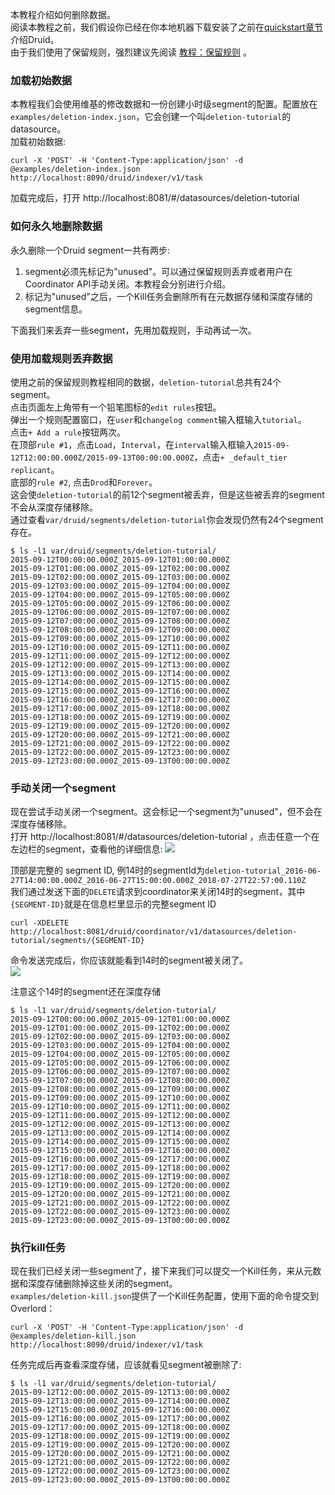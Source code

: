 本教程介绍如何删除数据。  
阅读本教程之前，我们假设你已经在你本地机器下载安装了之前在[quickstart章节](#!/tutorials)介绍Druid。  
由于我们使用了保留规则，强烈建议先阅读 [教程：保留规则](#!/tutorials/tutorial-retention) 。

### 加载初始数据
本教程我们会使用维基的修改数据和一份创建小时级segment的配置。配置放在`examples/deletion-index.json`，它会创建一个叫`deletion-tutorial`的datasource。  
加载初始数据:
```
curl -X 'POST' -H 'Content-Type:application/json' -d @examples/deletion-index.json http://localhost:8090/druid/indexer/v1/task
```
加载完成后，打开 http://localhost:8081/#/datasources/deletion-tutorial

### 如何永久地删除数据
永久删除一个Druid segment一共有两步:
1. segment必须先标记为"unused"。可以通过保留规则丢弃或者用户在Coordinator API手动关闭。本教程会分别进行介绍。
2. 标记为"unused"之后，一个Kill任务会删除所有在元数据存储和深度存储的segment信息。

下面我们来丢弃一些segment，先用加载规则，手动再试一次。

### 使用加载规则丢弃数据
使用之前的保留规则教程相同的数据，`deletion-tutorial`总共有24个segment。  
点击页面左上角带有一个铅笔图标的`edit rules`按钮。  
弹出一个规则配置窗口，在`user`和`changelog comment`输入框输入`tutorial`。  
点击`+ Add a rule`按钮两次。  
在顶部`rule #1`，点击`Load`，`Interval`，在`interval`输入框输入`2015-09-12T12:00:00.000Z/2015-09-13T00:00:00.000Z`，点击`+ _default_tier replicant`。  
底部的`rule #2`, 点击`Drod`和`Forever`。  
这会使`deletion-tutorial`的前12个segment被丢弃，但是这些被丢弃的segment不会从深度存储移除。  
通过查看`var/druid/segments/deletion-tutorial`你会发现仍然有24个segment存在。
```
$ ls -l1 var/druid/segments/deletion-tutorial/
2015-09-12T00:00:00.000Z_2015-09-12T01:00:00.000Z
2015-09-12T01:00:00.000Z_2015-09-12T02:00:00.000Z
2015-09-12T02:00:00.000Z_2015-09-12T03:00:00.000Z
2015-09-12T03:00:00.000Z_2015-09-12T04:00:00.000Z
2015-09-12T04:00:00.000Z_2015-09-12T05:00:00.000Z
2015-09-12T05:00:00.000Z_2015-09-12T06:00:00.000Z
2015-09-12T06:00:00.000Z_2015-09-12T07:00:00.000Z
2015-09-12T07:00:00.000Z_2015-09-12T08:00:00.000Z
2015-09-12T08:00:00.000Z_2015-09-12T09:00:00.000Z
2015-09-12T09:00:00.000Z_2015-09-12T10:00:00.000Z
2015-09-12T10:00:00.000Z_2015-09-12T11:00:00.000Z
2015-09-12T11:00:00.000Z_2015-09-12T12:00:00.000Z
2015-09-12T12:00:00.000Z_2015-09-12T13:00:00.000Z
2015-09-12T13:00:00.000Z_2015-09-12T14:00:00.000Z
2015-09-12T14:00:00.000Z_2015-09-12T15:00:00.000Z
2015-09-12T15:00:00.000Z_2015-09-12T16:00:00.000Z
2015-09-12T16:00:00.000Z_2015-09-12T17:00:00.000Z
2015-09-12T17:00:00.000Z_2015-09-12T18:00:00.000Z
2015-09-12T18:00:00.000Z_2015-09-12T19:00:00.000Z
2015-09-12T19:00:00.000Z_2015-09-12T20:00:00.000Z
2015-09-12T20:00:00.000Z_2015-09-12T21:00:00.000Z
2015-09-12T21:00:00.000Z_2015-09-12T22:00:00.000Z
2015-09-12T22:00:00.000Z_2015-09-12T23:00:00.000Z
2015-09-12T23:00:00.000Z_2015-09-13T00:00:00.000Z
```

### 手动关闭一个segment
现在尝试手动关闭一个segment。这会标记一个segment为"unused"，但不会在深度存储移除。  
打开 http://localhost:8081/#/datasources/deletion-tutorial ，点击任意一个在左边栏的segment，查看他的详细信息:
![](http://druid.io/docs/0.12.3/tutorials/img/tutorial-deletion-01.png)

顶部是完整的 segment ID, 例14时的segmentId为`deletion-tutorial_2016-06-27T14:00:00.000Z_2016-06-27T15:00:00.000Z_2018-07-27T22:57:00.110Z`  
我们通过发送下面的`DELETE`请求到coordinator来关闭14时的segment，其中`{SEGMENT-ID}`就是在信息栏里显示的完整segment ID
```
curl -XDELETE http://localhost:8081/druid/coordinator/v1/datasources/deletion-tutorial/segments/{SEGMENT-ID}
```
命令发送完成后，你应该就能看到14时的segment被关闭了。  
![](http://druid.io/docs/0.12.3/tutorials/img/tutorial-deletion-02.png)

注意这个14时的segment还在深度存储
```
$ ls -l1 var/druid/segments/deletion-tutorial/
2015-09-12T00:00:00.000Z_2015-09-12T01:00:00.000Z
2015-09-12T01:00:00.000Z_2015-09-12T02:00:00.000Z
2015-09-12T02:00:00.000Z_2015-09-12T03:00:00.000Z
2015-09-12T03:00:00.000Z_2015-09-12T04:00:00.000Z
2015-09-12T04:00:00.000Z_2015-09-12T05:00:00.000Z
2015-09-12T05:00:00.000Z_2015-09-12T06:00:00.000Z
2015-09-12T06:00:00.000Z_2015-09-12T07:00:00.000Z
2015-09-12T07:00:00.000Z_2015-09-12T08:00:00.000Z
2015-09-12T08:00:00.000Z_2015-09-12T09:00:00.000Z
2015-09-12T09:00:00.000Z_2015-09-12T10:00:00.000Z
2015-09-12T10:00:00.000Z_2015-09-12T11:00:00.000Z
2015-09-12T11:00:00.000Z_2015-09-12T12:00:00.000Z
2015-09-12T12:00:00.000Z_2015-09-12T13:00:00.000Z
2015-09-12T13:00:00.000Z_2015-09-12T14:00:00.000Z
2015-09-12T14:00:00.000Z_2015-09-12T15:00:00.000Z
2015-09-12T15:00:00.000Z_2015-09-12T16:00:00.000Z
2015-09-12T16:00:00.000Z_2015-09-12T17:00:00.000Z
2015-09-12T17:00:00.000Z_2015-09-12T18:00:00.000Z
2015-09-12T18:00:00.000Z_2015-09-12T19:00:00.000Z
2015-09-12T19:00:00.000Z_2015-09-12T20:00:00.000Z
2015-09-12T20:00:00.000Z_2015-09-12T21:00:00.000Z
2015-09-12T21:00:00.000Z_2015-09-12T22:00:00.000Z
2015-09-12T22:00:00.000Z_2015-09-12T23:00:00.000Z
2015-09-12T23:00:00.000Z_2015-09-13T00:00:00.000Z
```
### 执行kill任务
现在我们已经关闭一些segment了，接下来我们可以提交一个Kill任务，来从元数据和深度存储删除掉这些关闭的segment。  
`examples/deletion-kill.json`提供了一个Kill任务配置，使用下面的命令提交到Overlord：
```
curl -X 'POST' -H 'Content-Type:application/json' -d @examples/deletion-kill.json http://localhost:8090/druid/indexer/v1/task
```
任务完成后再查看深度存储，应该就看见segment被删除了:
```
$ ls -l1 var/druid/segments/deletion-tutorial/
2015-09-12T12:00:00.000Z_2015-09-12T13:00:00.000Z
2015-09-12T13:00:00.000Z_2015-09-12T14:00:00.000Z
2015-09-12T15:00:00.000Z_2015-09-12T16:00:00.000Z
2015-09-12T16:00:00.000Z_2015-09-12T17:00:00.000Z
2015-09-12T17:00:00.000Z_2015-09-12T18:00:00.000Z
2015-09-12T18:00:00.000Z_2015-09-12T19:00:00.000Z
2015-09-12T19:00:00.000Z_2015-09-12T20:00:00.000Z
2015-09-12T20:00:00.000Z_2015-09-12T21:00:00.000Z
2015-09-12T21:00:00.000Z_2015-09-12T22:00:00.000Z
2015-09-12T22:00:00.000Z_2015-09-12T23:00:00.000Z
2015-09-12T23:00:00.000Z_2015-09-13T00:00:00.000Z
```
